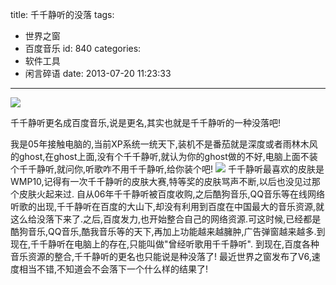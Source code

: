 title: 千千静听的没落
tags:
  - 世界之窗
  - 百度音乐
id: 840
categories:
  - 软件工具
  - 闲言碎语
date: 2013-07-20 11:23:33
---

![](http://bcs.duapp.com/beardnote/2013/07/qianqian2baidu.png)

千千静听更名成百度音乐,说是更名,其实也就是千千静听的一种没落吧!

我是05年接触电脑的,当前XP系统一统天下,装机不是番茄就是深度或者雨林木风的ghost,在ghost上面,没有个千千静听,就认为你的ghost做的不好,电脑上面不装个千千静听,就问你,听歌咋不用千千静听,给你装个吧!
![](http://bcs.duapp.com/beardnote/2013/07/qianqian-skin.png)
千千静听最喜欢的皮肤是WMP10,记得有一次千千静听的皮肤大赛,特等奖的皮肤骂声不断,以后也没见过那个皮肤火起来过.
自从06年千千静听被百度收购,之后酷狗音乐,QQ音乐等在线网络听歌的出现,千千静听在百度的大山下,却没有利用到百度在中国最大的音乐资源,就这么给没落下来了.之后,百度发力,也开始整合自己的网络资源.可这时候,已经都是酷狗音乐,QQ音乐,酷我音乐等的天下,再加上功能越来越臃肿,广告弹窗越来越多.到现在,千千静听在电脑上的存在,只能叫做"曾经听歌用千千静听".
到现在,百度各种音乐资源的整合,千千静听的更名也只能说是种没落了!
最近世界之窗发布了V6,速度相当不错,不知道会不会落下一个什么样的结果了!